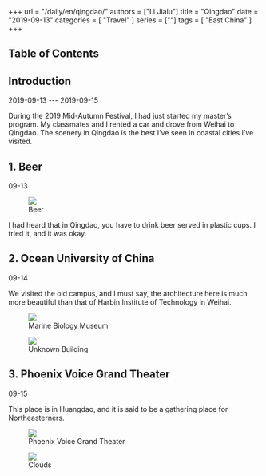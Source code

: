 +++
url = "/daily/en/qingdao/"
authors = ["Li Jialu"]
title = "Qingdao"
date = "2019-09-13"
categories = [
    "Travel"
]
series = [""]
tags = [
    "East China"
]
+++
<!DOCTYPE html>
<html lang="en">
<head>
    <meta charset="UTF-8">
    <meta name="viewport" content="width=device-width, initial-scale=1.0">
    <link rel="stylesheet" href="/assets/css/styles.css">
    <script src="/assets/js/toc.js"></script>    
</head>
<body>
    <article>
        <nav>
            <h2>Table of Contents</h2>
            <ul id="toc">
                <!-- Table of contents will be dynamically generated here -->
            </ul>
        </nav>
        <section>
            <h2>Introduction</h2>
            <p>2019-09-13 --- 2019-09-15</p>
            <p>         During the 2019 Mid-Autumn Festival, I had just started my master’s program. My classmates and I rented a car and drove from Weihai to Qingdao. The scenery in Qingdao is the best I’ve seen in coastal cities I’ve visited.</p>
        </section>
        <section>
            <h2>1. Beer</h2>
            <p>09-13 <i class="fas fa-sun"></i></p>
            <div class="container">
                <div class="image">
                    <figure>
                        <a data-fancybox="gallery" href="/images/daily-travel/qingdao1.jpg">
    <img src="/images/daily-travel/qingdao1.jpg" loading="lazy">
</a>
                        <figcaption>Beer</figcaption>
                    </figure>
                </div>
                <div class="text">
                    <p>         I had heard that in Qingdao, you have to drink beer served in plastic cups. I tried it, and it was okay.</p>
                </div>
            </div>
        </section>
        <section>
            <h2>2. Ocean University of China</h2>
            <p>09-14 <i class="fas fa-sun"></i></p>
            <p>         We visited the old campus, and I must say, the architecture here is much more beautiful than that of Harbin Institute of Technology in Weihai.</p>
            <div class="container">
                <div class="image">
                    <figure>
                        <a data-fancybox="gallery" href="/images/daily-travel/qingdao6.jpg">
    <img src="/images/daily-travel/qingdao6.jpg" loading="lazy">
</a>
                        <figcaption>Marine Biology Museum</figcaption>
                    </figure>
                </div>
            </div>
            <div class="container">
                <div class="image">
                    <figure>
                        <a data-fancybox="gallery" href="/images/daily-travel/qingdao2.jpg">
    <img src="/images/daily-travel/qingdao2.jpg" loading="lazy">
</a>
                        <figcaption>Unknown Building</figcaption>
                    </figure>
                </div>
            </div>
        </section>
        <section>
            <h2>3. Phoenix Voice Grand Theater</h2>
            <p>09-15 <i class="fas fa-cloud"></i></p>
            <p>         This place is in Huangdao, and it is said to be a gathering place for Northeasterners.</p>
            <div class="container">
                <div class="image">
                    <figure>
                        <a data-fancybox="gallery" href="/images/daily-travel/qingdao3.jpg">
    <img src="/images/daily-travel/qingdao3.jpg" loading="lazy">
</a>
                        <figcaption>Phoenix Voice Grand Theater</figcaption>
                    </figure>
                </div>
            </div>
            <div class="container">
                    <figure>
                        <a data-fancybox="gallery" href="/images/daily-travel/qingdao4.jpg">
    <img src="/images/daily-travel/qingdao4.jpg" loading="lazy">
</a>
                        <figcaption>Clouds</figcaption>
                    </figure>
                </div>
            </div>
        </section>
    </article>
</body>
</html>
